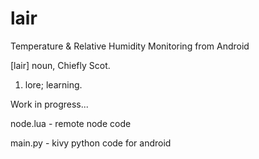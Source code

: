 # lair

Temperature & Relative Humidity Monitoring from Android

[lair]
noun, Chiefly Scot.
1.  lore; learning.

Work in progress...

node.lua - remote node code

main.py - kivy python code for android 

